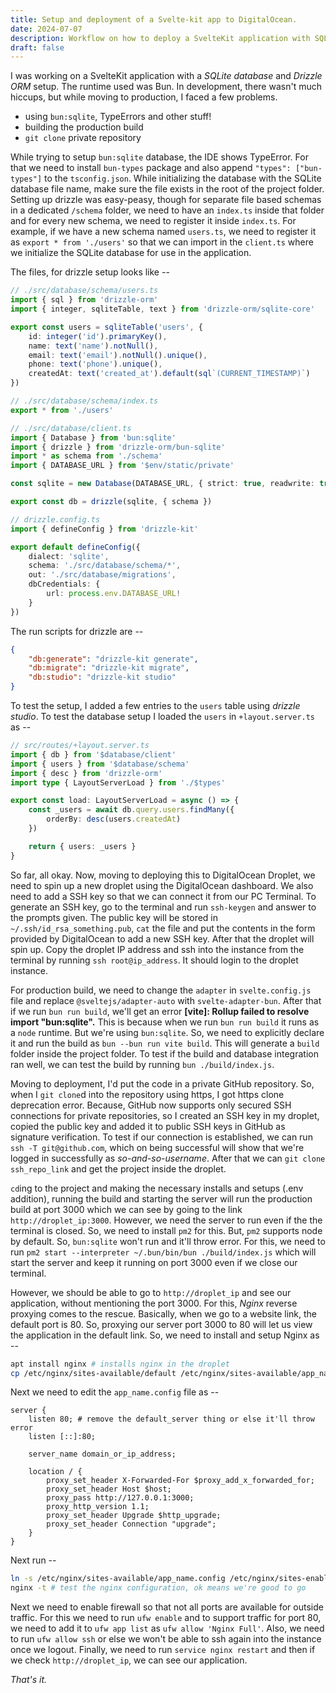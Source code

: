```yaml
---
title: Setup and deployment of a Svelte-kit app to DigitalOcean.
date: 2024-07-07
description: Workflow on how to deploy a SvelteKit application with SQLite database and Drizzle ORM support to a DigitalOcean droplet.
draft: false
---
```


I was working on a SvelteKit application with a _SQLite database_ and _Drizzle ORM_ setup. The runtime used was Bun. In development, there wasn't much hiccups, but while moving to production, I faced a few problems.

- using `bun:sqlite`, TypeErrors and other stuff!
- building the production build
- `git clone` private repository

While trying to setup `bun:sqlite` database, the IDE shows TypeError. For that we need to install `bun-types` package and also append `"types": ["bun-types"]` to the `tsconfig.json`. While initializing the database with the SQLite database file name, make sure the file exists in the root of the project folder. Setting up drizzle was easy-peasy, though for separate file based schemas in a dedicated `/schema` folder, we need to have an `index.ts` inside that folder and for every new schema, we need to register it inside `index.ts`. For example, if we have a new schema named `users.ts`, we need to register it as `export * from './users'` so that we can import in the `client.ts` where we initialize the SQLite database for use in the application.

The files, for drizzle setup looks like --

```ts
// ./src/database/schema/users.ts
import { sql } from 'drizzle-orm'
import { integer, sqliteTable, text } from 'drizzle-orm/sqlite-core'

export const users = sqliteTable('users', {
	id: integer('id').primaryKey(),
	name: text('name').notNull(),
	email: text('email').notNull().unique(),
	phone: text('phone').unique(),
	createdAt: text('created_at').default(sql`(CURRENT_TIMESTAMP)`)
})
```

```ts
// ./src/database/schema/index.ts
export * from './users'
```

```ts
// ./src/database/client.ts
import { Database } from 'bun:sqlite'
import { drizzle } from 'drizzle-orm/bun-sqlite'
import * as schema from './schema'
import { DATABASE_URL } from '$env/static/private'

const sqlite = new Database(DATABASE_URL, { strict: true, readwrite: true })

export const db = drizzle(sqlite, { schema })
```

```ts
// drizzle.config.ts
import { defineConfig } from 'drizzle-kit'

export default defineConfig({
	dialect: 'sqlite',
	schema: './src/database/schema/*',
	out: './src/database/migrations',
	dbCredentials: {
		url: process.env.DATABASE_URL!
	}
})
```

The run scripts for drizzle are --

```json
{
	"db:generate": "drizzle-kit generate",
	"db:migrate": "drizzle-kit migrate",
	"db:studio": "drizzle-kit studio"
}
```

To test the setup, I added a few entries to the `users` table using _drizzle studio_. To test the database setup I loaded the `users` in `+layout.server.ts` as --

```ts
// src/routes/+layout.server.ts
import { db } from '$database/client'
import { users } from '$database/schema'
import { desc } from 'drizzle-orm'
import type { LayoutServerLoad } from './$types'

export const load: LayoutServerLoad = async () => {
	const _users = await db.query.users.findMany({
		orderBy: desc(users.createdAt)
	})

	return { users: _users }
}
```

So far, all okay. Now, moving to deploying this to DigitalOcean Droplet, we need to spin up a new droplet using the DigitalOcean dashboard. We also need to add a SSH key so that we can connect it from our PC Terminal. To generate an SSH key, go to the terminal and run `ssh-keygen` and answer to the prompts given. The public key will be stored in `~/.ssh/id_rsa_something.pub`, `cat` the file and put the contents in the form provided by DigitalOcean to add a new SSH key. After that the droplet will spin up. Copy the droplet IP address and ssh into the instance from the terminal by running `ssh root@ip_address`. It should login to the droplet instance.

For production build, we need to change the `adapter` in `svelte.config.js` file and replace `@sveltejs/adapter-auto` with `svelte-adapter-bun`. After that if we run `bun run build`, we'll get an error <strong class="text-red-500">[vite]: Rollup failed to resolve import "bun:sqlite".</strong> This is because when we run `bun run build` it runs as a `node` runtime. But we're using `bun:sqlite`. So, we need to explicitly declare it and run the build as `bun --bun run vite build`. This will generate a `build` folder inside the project folder. To test if the build and database integration ran well, we can test the build by running `bun ./build/index.js`.

Moving to deployment, I'd put the code in a private GitHub repository. So, when I `git clone`d into the repository using https, I got https clone deprecation error. Because, GitHub now supports only secured SSH connections for private repositories, so I created an SSH key in my droplet, copied the public key and added it to public SSH keys in GitHub as signature verification. To test if our connection is established, we can run `ssh -T git@github.com`, which on being successful will show that we're logged in successfully as _so-and-so-username_. After that we can `git clone ssh_repo_link` and get the project inside the droplet.

`cd`ing to the project and making the necessary installs and setups (.env addition), running the build and starting the server will run the production build at port 3000 which we can see by going to the link `http://droplet_ip:3000`. However, we need the server to run even if the the terminal is closed. So, we need to install `pm2` for this. But, `pm2` supports node by default. So, `bun:sqlite` won't run and it'll throw error. For this, we need to run `pm2 start --interpreter ~/.bun/bin/bun ./build/index.js` which will start the server and keep it running on port 3000 even if we close our terminal.

However, we should be able to go to `http://droplet_ip` and see our application, without mentioning the port 3000. For this, _Nginx_ reverse proxying comes to the rescue. Basically, when we go to a website link, the default port is 80. So, proxying our server port 3000 to 80 will let us view the application in the default link. So, we need to install and setup Nginx as --

```bash
apt install nginx # installs nginx in the droplet
cp /etc/nginx/sites-available/default /etc/nginx/sites-available/app_name.config # copy contents of the default nginx configuration into a new config file
```

Next we need to edit the `app_name.config` file as --

```
server {
	listen 80; # remove the default_server thing or else it'll throw error
	listen [::]:80;

	server_name domain_or_ip_address;

	location / {
		proxy_set_header X-Forwarded-For $proxy_add_x_forwarded_for;
   		proxy_set_header Host $host;
    	proxy_pass http://127.0.0.1:3000;
   		proxy_http_version 1.1;
    	proxy_set_header Upgrade $http_upgrade;
    	proxy_set_header Connection "upgrade";
	}
}
```

Next run --

```bash
ln -s /etc/nginx/sites-available/app_name.config /etc/nginx/sites-enabled # copies the config to enabled sites folder
nginx -t # test the nginx configuration, ok means we're good to go
```

Next we need to enable firewall so that not all ports are available for outside traffic. For this we need to run `ufw enable` and to support traffic for port 80, we need to add it to `ufw app list` as `ufw allow 'Nginx Full'`. Also, we need to run `ufw allow ssh` or else we won't be able to ssh again into the instance once we logout. Finally, we need to run `service nginx restart` and then if we check `http://droplet_ip`, we can see our application.

_That's it._
